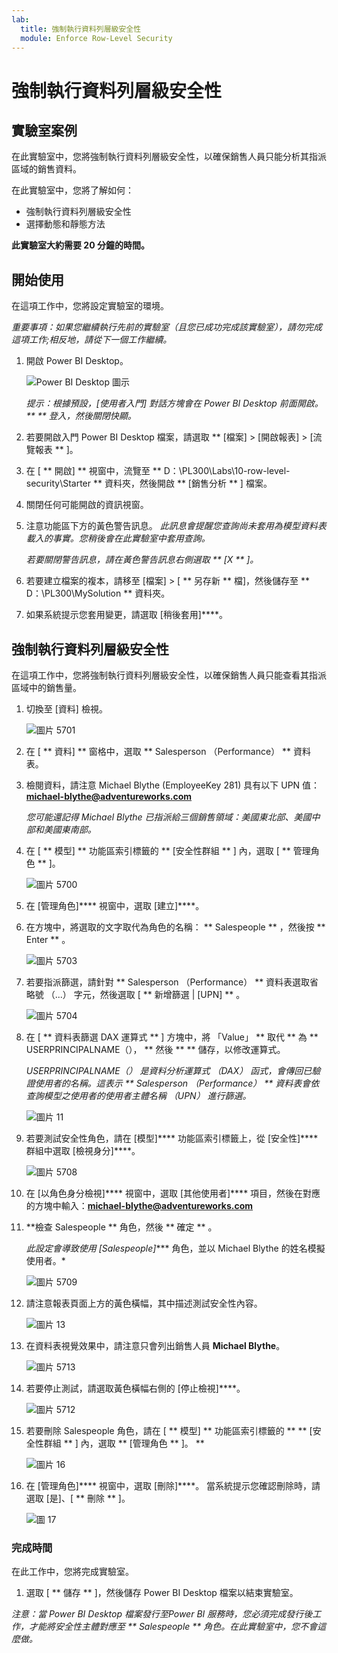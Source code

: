 ```yaml
---
lab:
  title: 強制執行資料列層級安全性
  module: Enforce Row-Level Security
---
```



# **強制執行資料列層級安全性**

## **實驗室案例**

在此實驗室中，您將強制執行資料列層級安全性，以確保銷售人員只能分析其指派區域的銷售資料。

在此實驗室中，您將了解如何：

- 強制執行資料列層級安全性
- 選擇動態和靜態方法

**此實驗室大約需要 20 分鐘的時間。**

## **開始使用**

在這項工作中，您將設定實驗室的環境。

*重要事項：如果您繼續執行先前的實驗室（且您已成功完成該實驗室），請勿完成這項工作;相反地，請從下一個工作繼續。*

1. 開啟 Power BI Desktop。

    ![Power BI Desktop 圖示](Linked_image_Files/02-load-data-with-power-query-in-power-bi-desktop_image1.png)

    *提示：根據預設，[使用者入門] 對話方塊會在 Power BI Desktop 前面開啟。 ** ** 登入，然後關閉快顯。*

1. 若要開啟入門 Power BI Desktop 檔案，請選取 ** [檔案] > [開啟報表] > [流覽報表 ** ]。

1. 在 [ ** 開啟] ** 視窗中，流覽至 ** D：\PL300\Labs\10-row-level-security\Starter ** 資料夾，然後開啟 ** [銷售分析 ** ] 檔案。

1. 關閉任何可能開啟的資訊視窗。

1. 注意功能區下方的黃色警告訊息。 *此訊息會提醒您查詢尚未套用為模型資料表載入的事實。您稍後會在此實驗室中套用查詢。*
    
    *若要關閉警告訊息，請在黃色警告訊息右側選取 ** [X ** ]。*

1. 若要建立檔案的複本，請移至 [檔案] > [ ** 另存新 ** 檔]，然後儲存至 ** D：\PL300\MySolution ** 資料夾。

1. 如果系統提示您套用變更，請選取 [稍後套用]****。

## **強制執行資料列層級安全性**

在這項工作中，您將強制執行資料列層級安全性，以確保銷售人員只能查看其指派區域中的銷售量。

1. 切換至 [資料] 檢視。

   ![圖片 5701](Linked_image_Files/04-configure-data-model-in-power-bi-desktop-advanced_image20.png)

1. 在 [ ** 資料] ** 窗格中，選取 ** Salesperson （Performance） ** 資料表。


1. 檢閱資料，請注意 Michael Blythe (EmployeeKey 281) 具有以下 UPN 值：**michael-blythe@adventureworks.com**
    
    *您可能還記得 Michael Blythe 已指派給三個銷售領域：美國東北部、美國中部和美國東南部。*

1. 在 [ ** 模型] ** 功能區索引標籤的 ** [安全性群組 ** ] 內，選取 [ ** 管理角色 ** ]。

    ![圖片 5700](Linked_image_Files/04-configure-data-model-in-power-bi-desktop-advanced_image21.png)

1. 在 [管理角色]**** 視窗中，選取 [建立]****。

1. 在方塊中，將選取的文字取代為角色的名稱： ** Salespeople ** ，然後按 ** Enter ** 。

   ![圖片 5703](Linked_image_Files/04-configure-data-model-in-power-bi-desktop-advanced_image23.png)

1. 若要指派篩選，請針對 ** Salesperson （Performance） ** 資料表選取省略號 （...） 字元，然後選取 [ ** 新增篩選 \| [UPN] ** 。

   ![圖片 5704](Linked_image_Files/04-configure-data-model-in-power-bi-desktop-advanced_image24.png)

1. 在 [ ** 資料表篩選 DAX 運算式 ** ] 方塊中，將 「Value」 ** 取代 ** 為 ** USERPRINCIPALNAME（）， ** 然後 ** ** 儲存，以修改運算式。
    
    *USERPRINCIPALNAME（） 是資料分析運算式 （DAX） 函式，會傳回已驗證使用者的名稱。這表示 ** Salesperson （Performance） ** 資料表會依查詢模型之使用者的使用者主體名稱 （UPN） 進行篩選。*

   ![圖片 11](Linked_image_Files/04-configure-data-model-in-power-bi-desktop-advanced_image25.png)

1. 若要測試安全性角色，請在 [模型]**** 功能區索引標籤上，從 [安全性]**** 群組中選取 [檢視身分]****。

   ![圖片 5708](Linked_image_Files/04-configure-data-model-in-power-bi-desktop-advanced_image27.png)

1. 在 [以角色身分檢視]**** 視窗中，選取 [其他使用者]**** 項目，然後在對應的方塊中輸入：**michael-blythe@adventureworks.com**

1. **檢查 Salespeople ** 角色，然後 ** 確定 ** 。
    
    *此設定會導致使用 [Salespeople]**** 角色，並以 Michael Blythe 的姓名模擬使用者。*

   ![圖片 5709](Linked_image_Files/04-configure-data-model-in-power-bi-desktop-advanced_image28.png)

1. 請注意報表頁面上方的黃色橫幅，其中描述測試安全性內容。

   ![圖片 13](Linked_image_Files/04-configure-data-model-in-power-bi-desktop-advanced_image30.png)

1. 在資料表視覺效果中，請注意只會列出銷售人員 **Michael Blythe**。

   ![圖片 5713](Linked_image_Files/04-configure-data-model-in-power-bi-desktop-advanced_image31.png)

1. 若要停止測試，請選取黃色橫幅右側的 [停止檢視]****。

   ![圖片 5712](Linked_image_Files/04-configure-data-model-in-power-bi-desktop-advanced_image32.png)

1. 若要刪除 Salespeople 角色，請在 [ ** 模型] ** 功能區索引標籤的 ** ** [安全性群組 ** ] 內，選取 ** [管理角色 ** ]。 **

   ![圖片 16](Linked_image_Files/04-configure-data-model-in-power-bi-desktop-advanced_image33.png)

1. 在 [管理角色]**** 視窗中，選取 [刪除]****。 當系統提示您確認刪除時，請選取 [是]、[ ** 刪除 ** ]。

   ![圖 17](Linked_image_Files/04-configure-data-model-in-power-bi-desktop-advanced_image34.png)

### **完成時間**

在此工作中，您將完成實驗室。

1. 選取 [ ** 儲存 ** ]，然後儲存 Power BI Desktop 檔案以結束實驗室。

*注意：當 Power BI Desktop 檔案發行至Power BI 服務時，您必須完成發行後工作，才能將安全性主體對應至 ** Salespeople ** 角色。在此實驗室中，您不會這麼做。*
